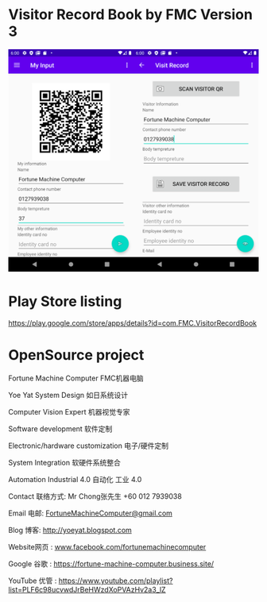# Visitor Record Book by FMC Version 3

![Alt text](screenshot/Screenshot_15903864071.png?raw=true "My Input")


# Play Store listing
https://play.google.com/store/apps/details?id=com.FMC.VisitorRecordBook

# OpenSource project




Fortune Machine Computer FMC机器电脑

Yoe Yat System Design 如日系统设计





Computer Vision Expert 机器视觉专家

Software development 软件定制

Electronic/hardware customization 电子/硬件定制

System Integration 软硬件系统整合

Automation Industrial 4.0 自动化 工业 4.0





Contact 联络方式: Mr Chong张先生 +60 012 7939038

Email 电邮: FortuneMachineComputer@gmail.com


Blog 博客: http://yoeyat.blogspot.com

Website网页 : www.facebook.com/fortunemachinecomputer

Google 谷歌 : https://fortune-machine-computer.business.site/

YouTube 优管 : https://www.youtube.com/playlist?list=PLF6c98ucvwdJrBeHWzdXoPVAzHv2a3_lZ
